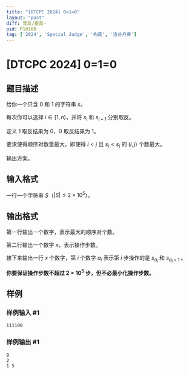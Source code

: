```yaml
---
title: "[DTCPC 2024] 0=1=0"
layout: "post"
diff: 普及/提高-
pid: P10168
tag: ['2024', 'Special Judge', '构造', '洛谷月赛']
---
```

# [DTCPC 2024] 0=1=0
## 题目描述

给你一个只含 $0$ 和 $1$ 的字符串 $s$。

每次你可以选择 $i\in [1,n)$，并将 $s_i$ 和 $s_{i+1}$ 分别取反。

定义 $1$ 取反结果为 $0$，$0$ 取反结果为 $1$。

要求使得顺序对数量最大，即使得 $i\lt j$ 且 $s_i\lt s_j$ 的 $(i,j)$ 个数最大。

输出方案。
## 输入格式

一行一个字符串 $S$（$\lvert S\rvert\leq 2\times 10^5$）。
## 输出格式

第一行输出一个数字，表示最大的顺序对个数。

第二行输出一个数字 $x$，表示操作步数。

接下来输出一行 $x$ 个数字，第 $i$ 个数字 $a_i$ 表示第 $i$ 步操作的是 $s_{a_i}$ 和 $s_{a_i+1}$ 。

**你要保证操作步数不超过 $2\times 10^5$ 步，但不必最小化操作步数。**
## 样例

### 样例输入 #1
```
111100
```
### 样例输出 #1
```
8
2
1 5
```
